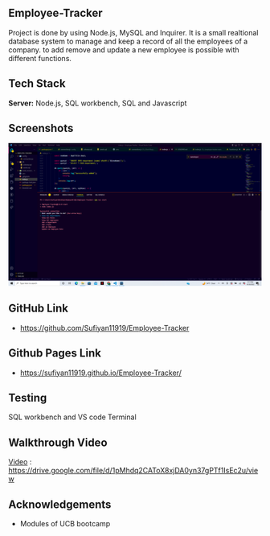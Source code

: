 ## Employee-Tracker
Project is done by using Node.js, MySQL and Inquirer. It is a small realtional database system to manage and keep a record of all the employees of a company. to add remove and update a new employee is possible with different functions.

## Tech Stack

**Server:** Node.js, SQL workbench, SQL and Javascript


## Screenshots

![App Screenshot](https://raw.githubusercontent.com/Sufiyan11919/Employee-Tracker/main/Screenshots/Screenshot%20(222).png)

## GitHub Link
- https://github.com/Sufiyan11919/Employee-Tracker

## Github Pages Link
- https://sufiyan11919.github.io/Employee-Tracker/

## Testing
SQL workbench and VS code Terminal

## Walkthrough Video
[Video](https://drive.google.com/file/d/1pMhdq2CAToX8xjDA0yn37gPTf1IsEc2u/view) : https://drive.google.com/file/d/1pMhdq2CAToX8xjDA0yn37gPTf1IsEc2u/view


## Acknowledgements
- Modules of UCB bootcamp
